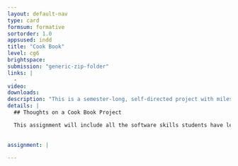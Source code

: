 ```yaml
---
layout: default-nav
type: card
formsum: formative
sortorder: 1.0
appsused: indd
title: "Cook Book"
level: cg6
brightspace: 
submission: "generic-zip-folder"
links: |
  - 
video: 
downloads: 
description: "This is a semester-long, self-directed project with milestones. It will include publication design, photo manipulation and illustration. It is a software skills culminating performance for the Computer Graphics courses."
details: |
  ## Thoughts on a Cook Book Project

  This assignment will include all the software skills students have learned to date. It should be self-directed.
  
  
assignment: |
  
---
```

